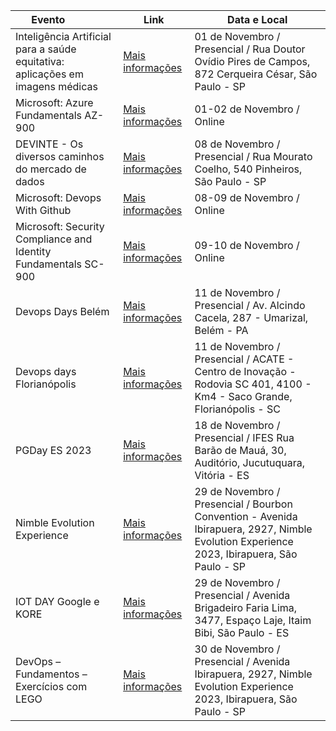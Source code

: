 | **Evento&nbsp;&nbsp;&nbsp;&nbsp;&nbsp;&nbsp;&nbsp;&nbsp;&nbsp;&nbsp;&nbsp;&nbsp;**               | **Link**                                                | **Data e Local**
| ----------------- | ---------------------------------------------------------------- | ---------------------------------------------------------------- |
| Inteligência Artificial para a saúde equitativa: aplicações em imagens médicas    | [Mais informações](https://www.sympla.com.br/evento/inteligencia-artificial-para-a-saude-equitativa-aplicacoes-em-imagens-medicas/2218930) |  01 de Novembro / Presencial / Rua Doutor Ovídio Pires de Campos, 872 Cerqueira César, São Paulo - SP  |
| Microsoft: Azure Fundamentals AZ-900       | [Mais informações](https://www.microsoft.com/pt-br/events-hub/brazil/1890-microsoft-azure-virtual-training-day-azure-fundamentals-az-900/) | 01-02 de Novembro / Online | 
| DEVINTE - Os diversos caminhos do mercado de dados    | [Mais informações](https://www.sympla.com.br/evento/devinte-lancamento-da-devinte-os-diversos-caminhos-do-mercado-de-dados/2207364) |  08 de Novembro / Presencial / Rua Mourato Coelho, 540 Pinheiros, São Paulo - SP  |
| Microsoft: Devops With Github       | [Mais informações](https://www.microsoft.com/pt-br/events-hub/brazil/1894-microsoft-azure-virtual-training-day-devops-with-github/) | 08-09 de Novembro / Online |
| Microsoft: Security Compliance and Identity Fundamentals SC-900       | [Mais informações](https://www.microsoft.com/pt-br/events-hub/brazil/1896-microsoft-security-virtual-training-day-security-compliance-and-identity-fundamentals-sc-900/) | 09-10 de Novembro / Online | 
| Devops Days Belém    | [Mais informações](https://devopsdays.org/events/2023-belem/welcome/) |  11 de Novembro / Presencial / Av. Alcindo Cacela, 287 - Umarizal, Belém - PA  |
| Devops days Florianópolis    | [Mais informações](https://devopsdays.org/events/2023-florianopolis/welcome/) |  11 de Novembro / Presencial / ACATE - Centro de Inovação - Rodovia SC 401, 4100 - Km4 - Saco Grande, Florianópolis - SC  |
| PGDay ES 2023    | [Mais informações](https://www.sympla.com.br/evento/pgday-es-2023/2207304) |  18 de Novembro / Presencial / IFES Rua Barão de Mauá, 30, Auditório, Jucutuquara, Vitória - ES  |
| Nimble Evolution Experience    | [Mais informações](https://www.sympla.com.br/evento/nimble-evolution-experience-2023/2076399) |  29 de Novembro / Presencial / Bourbon Convention - Avenida Ibirapuera, 2927, Nimble Evolution Experience 2023, Ibirapuera, São Paulo - SP  |
| IOT DAY Google e KORE    | [Mais informações](https://www.sympla.com.br/evento/iot-day-google-e-kore/2170244) |  29 de Novembro / Presencial / Avenida Brigadeiro Faria Lima, 3477, Espaço Laje, Itaim Bibi, São Paulo - ES  |
| DevOps – Fundamentos – Exercícios com LEGO    | [Mais informações](https://www.sympla.com.br/evento/devops-fundamentos-exercicios-com-lego/2040435) |  30 de Novembro / Presencial / Avenida Ibirapuera, 2927, Nimble Evolution Experience 2023, Ibirapuera, São Paulo - SP  |
